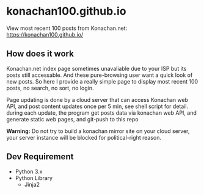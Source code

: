 # konachan100.github.io
View most recent 100 posts from Konachan.net:    https://konachan100.github.io/

## How does it work
Konachan.net index page sometimes unavaliable due to your ISP but its posts still accessable. 
And these pure-browsing user want a quick look of new posts.
So here I provide a really simple page to display most recent 100 posts, no search, no sort, no login.

Page updating is done by a cloud server that can access Konachan web API, and post content updates once per 5 min, see shell script for detail. during each update, the program get posts data via konachan web API,
and generate static web pages, and git-push to this repo

**Warning:** Do not try to build a konachan mirror site on your cloud server, 
your server instance will be blocked for political-right reason.

## Dev Requirement
- Python 3.x
- Python Library
  - Jinja2
